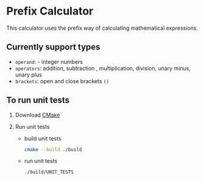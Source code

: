 # Prefix Calculator

This calculator uses the prefix way of calculating mathematical expressions.

## Currently support types

- `operand`: - integer numbers
- `operators`: addition, subtraction , multiplication, division, unary minus, unary plus
- `brackets`: open and close brackets `()`

## To run unit tests

1. Download [CMake](https://cmake.org/download/)

2. Run unit tests

    - build unit tests

        ```bash
        cmake --build ./build
        ```

    - run unit tests

        ```bash
        ./build/UNIT_TESTS
        ```

